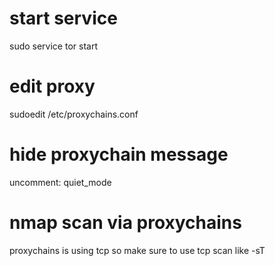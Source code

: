 # start service

sudo service tor start

# edit proxy

sudoedit /etc/proxychains.conf

# hide proxychain message 

uncomment: quiet_mode

# nmap scan via proxychains

proxychains is using tcp so make sure to use tcp scan like -sT

